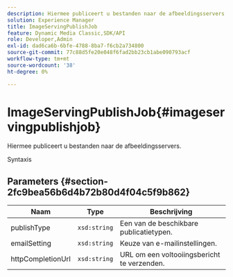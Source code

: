 ```yaml
---
description: Hiermee publiceert u bestanden naar de afbeeldingsservers.
solution: Experience Manager
title: ImageServingPublishJob
feature: Dynamic Media Classic,SDK/API
role: Developer,Admin
exl-id: dad6ca6b-6bfe-4788-8ba7-f6cb2a734800
source-git-commit: 77c88d5fe20e048f6fad2bb23cb1abe090793acf
workflow-type: tm+mt
source-wordcount: '38'
ht-degree: 0%

---
```


# ImageServingPublishJob{#imageservingpublishjob}

Hiermee publiceert u bestanden naar de afbeeldingsservers.

Syntaxis

## Parameters {#section-2fc9bea56b6d4b72b80d4f04c5f9b862}

| Naam | Type | Beschrijving |
|---|---|---|
| publishType | `xsd:string` | Een van de beschikbare publicatietypen. |
| emailSetting | `xsd:string` | Keuze van e-mailinstellingen. |
| httpCompletionUrl | `xsd:string` | URL om een voltooiingsbericht te verzenden. |
